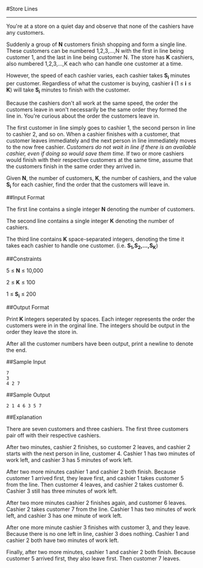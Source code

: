 #Store Lines

---

You're at a store on a quiet day and observe that none of the cashiers have any customers.

Suddenly a group of **N** customers finish shopping and form a single line. These customers can be numbered 1,2,3,...,N with the first in line being customer 1, and the last in line being customer N. The store has **K** cashiers, also numbered 1,2,3,...,K each who can handle one customer at a time.

However, the speed of each cashier varies, each cashier takes **S<sub>i</sub>** minutes per customer. Regardless of what the customer is buying, cashier **i** (1 ≤ **i** ≤ **K**) will take **S<sub>i</sub>** minutes to finish with the customer. 

Because the cashiers don't all work at the same speed, the order the customers leave in won't necessarily be the same order they formed the line in. You're curious about the order the customers leave in. 

The first customer in line simply goes to cashier 1, the second person in line to cashier 2, and so on. When a cashier finishes with a customer, that customer leaves immediately and the next person in line immediately moves to the now free cashier. _Customers do not wait in line if there is an available cashier, even if doing so would save them time._ If two or more cashiers would finish with their respective customers at the same time, assume that the customers finish in the same order they arrived in. 

Given **N**, the number of customers, **K**, the number of cashiers, and the value **S<sub>i</sub>** for each cashier, find the order that the customers will leave in. 


##Input Format

The first line contains a single integer **N** denoting the number of customers.

The second line contains a single integer **K** denoting the number of cashiers.

The third line contains **K** space-separated integers, denoting the time it takes each cashier to handle one customer. (i.e. **S<sub>1</sub>,S<sub>2</sub>,...,S<sub>K</sub>**)

##Constraints

5 ≤ **N** ≤ 10,000

2 ≤ **K** ≤ 100

1 ≤ **S<sub>i</sub>** ≤ 200

##Output Format

Print **K** integers seperated by spaces. Each integer represents the order the customers were in in the orginal line. The integers should be output in the order they leave the store in. 

After all the customer numbers have been output, print a newline to denote the end. 

##Sample Input

```
7
3
4 2 7
```

##Sample Output

```
2 1 4 6 3 5 7
```

##Explanation

There are seven customers and three cashiers. The first three customers pair off with their respective cashiers.

After two minutes, cashier 2 finishes, so customer 2 leaves, and cashier 2 starts with the next person in line, customer 4. Cashier 1 has two minutes of work left, and cashier 3 has 5 minutes of work left.

After two more minutes cashier 1 and cashier 2 both finish. Because customer 1 arrived first, they leave first, and cashier 1 takes customer 5 from the line. Then customer 4 leaves, and cashier 2 takes customer 6. Cashier 3 still has three minutes of work left.

After two more minutes cashier 2 finishes again, and customer 6 leaves. Cashier 2 takes customer 7 from the line. Cashier 1 has two minutes of work left, and cashier 3 has one minute of work left.

After one more minute cashier 3 finishes with customer 3, and they leave. Because there is no one left in line, cashier 3 does nothing.  Cashier 1 and cashier 2 both have two minutes of work left.

Finally, after two more minutes, cashier 1 and cashier 2 both finish. Because customer 5 arrived first, they also leave first. Then customer 7 leaves.